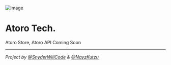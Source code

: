 ![image](https://cdn.discordapp.com/attachments/1037824534880993310/1084226666991206530/New_Project_3.png)

# Atoro Tech.
Atoro Store, Atoro API Coming Soon

***

*Project by [@SnyderWillCode](https://github.com/SnyderWillCode) & [@NayzKutzu](https://github.com/nayskutzu)*
